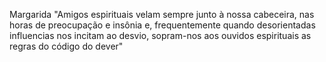Margarida
"Amigos espirituais velam sempre junto à nossa cabeceira, nas horas de preocupação e insônia e, frequentemente quando desorientadas influencias nos incitam ao desvio, sopram-nos aos ouvidos espirituais as regras do código do dever"